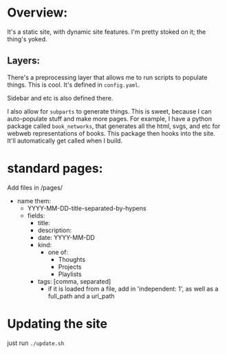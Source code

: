 # Overview:

It's a static site, with dynamic site features. I'm pretty stoked on it; the thing's yoked.

## Layers:

There's a preprocessing layer that allows me to run scripts to populate things. This is cool. It's defined in `config.yaml`.

Sidebar and etc is also defined there.

I also allow for `subparts` to generate things. This is sweet, because I can auto-populate stuff and make more pages. For example, I have a python package called `book_networks`, that generates all the html, svgs, and etc for webweb representations of books. This package then hooks into the site. It'll automatically get called when I build.

# standard pages:

Add files in /pages/
- name them:
    - YYYY-MM-DD-title-separated-by-hypens
    - fields:
        - title:
        - description:
        - date: YYYY-MM-DD
        - kind: 
            - one of:
                - Thoughts
                - Projects
                - Playlists
        - tags: [comma, separated]
            - if it is loaded from a file, add in 'independent: 1', as well as a full_path and a url_path

# Updating the site
just run `./update.sh`
